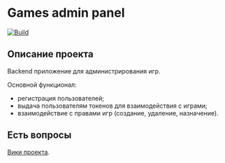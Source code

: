 # Games admin panel

<!-- Актуализировать после импорта -->

[![Build](https://github.com/mBereberdin/games-admin-panel-api/actions/workflows/BuildAndTest.yml/badge.svg)](https://github.com/mBereberdin/games-admin-panel-api/actions/workflows/BuildAndTest.yml)

## Описание проекта

Backend приложение для администрирования игр.

Основной функционал:

- регистрация пользователей;
- выдача пользователям токенов для взаимодействия с играми;
- взаимодействие с правами игр (создание, удаление, назначение).

## Есть вопросы

[Вики проекта](https://github.com/mBereberdin/games-admin-panel-api/wiki/%D0%93%D0%BB%D0%B0%D0%B2%D0%BD%D0%B0%D1%8F).
